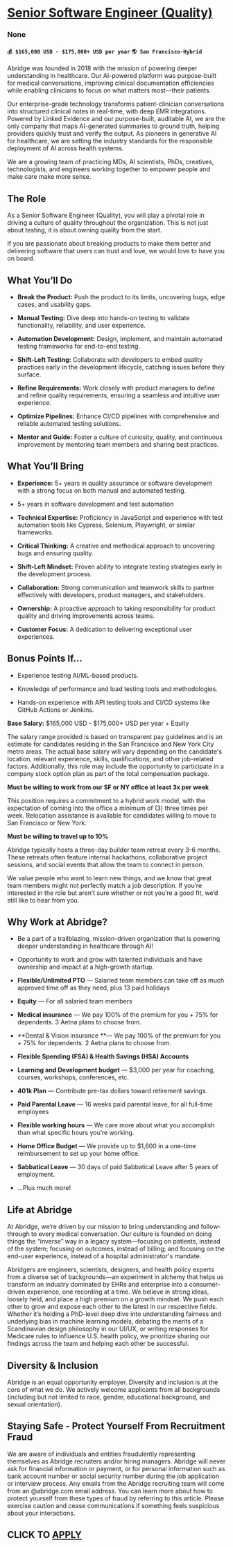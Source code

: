 # [Senior Software Engineer (Quality)](https://www.remotewlb.com/apply/senior-software-engineer-quality-119533)  
### None  
#### `💰 $165,000 USD - $175,000+ USD per year` `🌎 San Francisco-Hybrid`  

Abridge was founded in 2018 with the mission of powering deeper understanding in healthcare. Our AI-powered platform was purpose-built for medical conversations, improving clinical documentation efficiencies while enabling clinicians to focus on what matters most—their patients.

Our enterprise-grade technology transforms patient-clinician conversations into structured clinical notes in real-time, with deep EMR integrations. Powered by Linked Evidence and our purpose-built, auditable AI, we are the only company that maps AI-generated summaries to ground truth, helping providers quickly trust and verify the output. As pioneers in generative AI for healthcare, we are setting the industry standards for the responsible deployment of AI across health systems.

We are a growing team of practicing MDs, AI scientists, PhDs, creatives, technologists, and engineers working together to empower people and make care make more sense.

##  **The Role**

As a Senior Software Engineer (Quality), you will play a pivotal role in driving a culture of quality throughout the organization. This is not just about testing, it is about owning quality from the start.

If you are passionate about breaking products to make them better and delivering software that users can trust and love, we would love to have you on board.

##  **What You’ll Do**

  *  **Break the Product:** Push the product to its limits, uncovering bugs, edge cases, and usability gaps.

  *  **Manual Testing:** Dive deep into hands-on testing to validate functionality, reliability, and user experience.

  *  **Automation Development:** Design, implement, and maintain automated testing frameworks for end-to-end testing.

  *  **Shift-Left Testing:** Collaborate with developers to embed quality practices early in the development lifecycle, catching issues before they surface.

  *  **Refine Requirements:** Work closely with product managers to define and refine quality requirements, ensuring a seamless and intuitive user experience.

  *  **Optimize Pipelines:** Enhance CI/CD pipelines with comprehensive and reliable automated testing solutions.

  *  **Mentor and Guide:** Foster a culture of curiosity, quality, and continuous improvement by mentoring team members and sharing best practices.

##  **What You’ll Bring**

  *  **Experience:** 5+ years in quality assurance or software development with a strong focus on both manual and automated testing.

  * 5+ years in software development and test automation

  *  **Technical Expertise:** Proficiency in JavaScript and experience with test automation tools like Cypress, Selenium, Playwright, or similar frameworks.

  *  **Critical Thinking:** A creative and methodical approach to uncovering bugs and ensuring quality.

  *  **Shift-Left Mindset:** Proven ability to integrate testing strategies early in the development process.

  *  **Collaboration:** Strong communication and teamwork skills to partner effectively with developers, product managers, and stakeholders.

  *  **Ownership:** A proactive approach to taking responsibility for product quality and driving improvements across teams.

  *  **Customer Focus:** A dedication to delivering exceptional user experiences.

##  **Bonus Points If...**

  * Experience testing AI/ML-based products.

  * Knowledge of performance and load testing tools and methodologies.

  * Hands-on experience with API testing tools and CI/CD systems like GitHub Actions or Jenkins.

 **Base Salary:** $165,000 USD - $175,000+ USD per year + Equity

The salary range provided is based on transparent pay guidelines and is an estimate for candidates residing in the San Francisco and New York City metro areas. The actual base salary will vary depending on the candidate's location, relevant experience, skills, qualifications, and other job-related factors. Additionally, this role may include the opportunity to participate in a company stock option plan as part of the total compensation package.

 **Must be willing to work from our SF or NY office at least 3x per week**

This position requires a commitment to a hybrid work model, with the expectation of coming into the office a minimum of (3) three times per week. Relocation assistance is available for candidates willing to move to San Francisco or New York.

 **Must be willing to travel up to 10%**

Abridge typically hosts a three-day builder team retreat every 3-6 months. These retreats often feature internal hackathons, collaborative project sessions, and social events that allow the team to connect in person.

We value people who want to learn new things, and we know that great team members might not perfectly match a job description. If you’re interested in the role but aren’t sure whether or not you’re a good fit, we’d still like to hear from you.

##  **Why Work at Abridge?**

  * Be a part of a trailblazing, mission-driven organization that is powering deeper understanding in healthcare through AI!

  * Opportunity to work and grow with talented individuals and have ownership and impact at a high-growth startup.

  *  **Flexible/Unlimited PTO** — Salaried team members can take off as much approved time off as they need, plus 13 paid holidays

  * **Equity** — For all salaried team members

  *  **Medical insurance** — We pay 100% of the premium for you + 75% for dependents. 3 Aetna plans to choose from.

  *  **Dental & Vision insurance **— We pay 100% of the premium for you + 75% for dependents. 2 Aetna plans to choose from.

  *  **Flexible Spending (FSA) & Health Savings (HSA) Accounts**

  *  **Learning and Development budget** — $3,000 per year for coaching, courses, workshops, conferences, etc. 

  * **401k Plan** — Contribute pre-tax dollars toward retirement savings.

  *  **Paid Parental Leave** — 16 weeks paid parental leave, for all full-time employees

  *  **Flexible working hours** — We care more about what you accomplish than what specific hours you’re working.

  *  **Home Office Budget** — We provide up to $1,600 in a one-time reimbursement to set up your home office.

  *  **Sabbatical Leave** — 30 days of paid Sabbatical Leave after 5 years of employment.

  * ...Plus much more!

##  **Life at Abridge**

At Abridge, we’re driven by our mission to bring understanding and follow-through to every medical conversation. Our culture is founded on doing things the “inverse” way in a legacy system—focusing on patients, instead of the system; focusing on outcomes, instead of billing; and focusing on the end-user experience, instead of a hospital administrator's mandate.

Abridgers are engineers, scientists, designers, and health policy experts from a diverse set of backgrounds—an experiment in alchemy that helps us transform an industry dominated by EHRs and enterprise into a consumer-driven experience, one recording at a time. We believe in strong ideas, loosely held, and place a high premium on a growth mindset. We push each other to grow and expose each other to the latest in our respective fields. Whether it’s holding a PhD-level deep dive into understanding fairness and underlying bias in machine learning models, debating the merits of a Scandinavian design philosophy in our UI/UX, or writing responses for Medicare rules to influence U.S. health policy, we prioritize sharing our findings across the team and helping each other be successful.

##  **Diversity & Inclusion**

Abridge is an equal opportunity employer. Diversity and inclusion is at the core of what we do. We actively welcome applicants from all backgrounds (including but not limited to race, gender, educational background, and sexual orientation).

##  **Staying Safe - Protect Yourself From Recruitment Fraud**

We are aware of individuals and entities fraudulently representing themselves as Abridge recruiters and/or hiring managers. Abridge will never ask for financial information or payment, or for personal information such as bank account number or social security number during the job application or interview process. Any emails from the Abridge recruiting team will come from an @abridge.com email address. You can learn more about how to protect yourself from these types of fraud by referring to this article. Please exercise caution and cease communications if something feels suspicious about your interactions.

  
## CLICK TO [APPLY](https://www.remotewlb.com/apply/senior-software-engineer-quality-119533)

